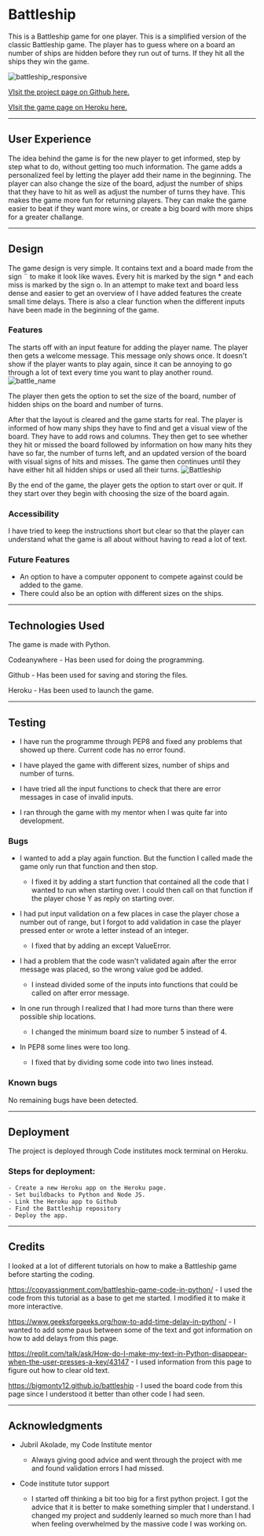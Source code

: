# Battleship



This is a Battleship game for one player. This is a simplified version of the classic Battleship game. The player has to guess where on a board an number of ships are hidden before they run out of turns. If they hit all the ships they win the game.

![battleship_responsive](https://github.com/ElisabethKAndersson/portfolio_project_3/assets/131455964/72314d0b-c4f3-47c4-a88a-e577f5419aa0)


[VIsit the project page on Github here.](https://github.com/ElisabethKAndersson/portfolio_project_3.git) 

[VIsit the game page on Heroku here.](https://battleship-one-player-99f1f4a0fd93.herokuapp.com/) 


---
## User Experience

The idea behind the game is for the new player to get informed, step by step what to do, without getting too much information. The game adds a personalized feel by letting the player add their name in the beginning.
The player can also change the size of the board, adjust the number of ships that they have to hit as well as adjust the number of turns they have. This makes the game more fun for returning players. They can make the game easier to beat if they want more wins, or create a big board with more ships for a greater challange.

___
## Design

The game design is very simple. It contains text and a board made from the sign ¨ to make it look like waves. Every hit is marked by the sign * and each miss is marked by the sign o.
In an attempt to make text and board less dense and easier to get an overview of I have added features the create small time delays. There is also a clear function when the different inputs have been made in the beginning of the game.


### Features

The starts off with an input feature for adding the player name. The player then gets a welcome message. This message only shows once. It doesn't show if the player wants to play again, since it can be annoying to go through a lot of text every time you want to play another round.
![battle_name](https://github.com/ElisabethKAndersson/portfolio_project_3/assets/131455964/447fc8ab-b7ae-45ed-b81f-98188709bd9b)

The player then gets the option to set the size of the board, number of hidden ships on the board and number of turns.

After that the layout is cleared and the game starts for real. The player is informed of how many ships they have to find and get a visual view of the board. They have to add rows and columns. They then get to see whether they hit or missed the board followed by information on how many hits they have so far, the number of turns left, and an updated version of the board with visual signs of hits and misses. The game then continues until they have either hit all hidden ships or used all their turns.
![Battleship](https://github.com/ElisabethKAndersson/portfolio_project_3/assets/131455964/b3edc1ca-a6d3-4748-96b1-78cb9e0dd32a)


By the end of the game, the player gets the option to start over or quit. If they start over they begin with choosing the size of the board again.

### Accessibility

I have tried to keep the instructions short but clear so that the player can understand what the game is all about without having to read a lot of text.

### Future Features

- An option to have a computer opponent to compete against could be added to the game. 
- There could also be an option with different sizes on the ships.

---

## Technologies Used
The game is made with Python.

Codeanywhere - Has been used for doing the programming.

Github - Has been used for saving and storing the files.

Heroku - Has been used to launch the game.

---

## Testing

- I have run the programme through PEP8 and fixed any problems that showed up there. Current code has no error found.

- I have played the game with different sizes, number of ships and number of turns.

- I have tried all the input functions to check that there are error messages in case of invalid inputs.

- I ran through the game with my mentor when I was quite far into development.


### Bugs

- I wanted to add a play again function. But the function I called made the game only run that function and then stop.
    - I fixed it by adding a start function that contained all the code that I wanted to run when starting over. I could then call on that function if the player chose Y as reply on starting over.

- I had put input validation on a few places in case the player chose a number out of range, but I forgot to add validation in case the player pressed enter or wrote a letter instead of an integer.
    - I fixed that by adding an except ValueError.

- I had a problem that the code wasn't validated again after the error message was placed, so the wrong value god be added.
    - I instead divided some of the inputs into functions that could be called on after error message.

- In one run through I realized that I had more turns than there were possible ship locations.
    - I changed the minimum board size to number 5 instead of 4.

- In PEP8 some lines were too long.
    - I fixed that by dividing some code into two lines instead. 


### Known bugs

No remaining bugs have been detected.

---

## Deployment
The project is deployed through Code institutes mock terminal on Heroku.

### Steps for deployment:
    - Create a new Heroku app on the Heroku page.
    - Set buildbacks to Python and Node JS.
    - Link the Heroku app to Github
    - Find the Battleship repository
    - Deploy the app.


---
## Credits

I looked at a lot of different tutorials on how to make a Battleship game before starting the coding.

https://copyassignment.com/battleship-game-code-in-python/ - I used the code from this tutorial as a base to get me started. I modified it to make it more interactive.

https://www.geeksforgeeks.org/how-to-add-time-delay-in-python/ - I wanted to add some paus between some of the text and got information on how to add delays from this page.

https://replit.com/talk/ask/How-do-I-make-my-text-in-Python-disappear-when-the-user-presses-a-key/43147 - I used information from this page to figure out how to clear old text.

https://bigmonty12.github.io/battleship - I used the board code from this page since I understood it better than other code I had seen.

---

## Acknowledgments

 - Jubril Akolade, my Code Institute mentor
    - Always giving good advice and went through the project with me and found validation errors I had missed.

 - Code institute tutor support  
    - I started off thinking a bit too big for a first python project. I got the advice that it is better to make something simpler that I understand. I changed my project and suddenly learned so much more than I had when feeling overwhelmed by the massive code I was working on.
